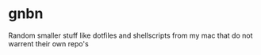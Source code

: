 gnbn
====

Random smaller stuff like dotfiles and shellscripts from my mac that do not warrent their own repo's